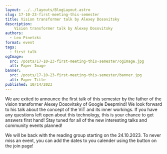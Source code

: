 ```yaml
---
layout: ../../layouts/BlogLayout.astro
slug: 17-10-23-first-meeting-this-semester
title: Vision transformer talk by Alexey Dosovitsky
description: 
    Vision transformer talk by Alexey Dosovitsky
authors:
  - Leo Pinetzki
format: event
tags:
  - first talk
ogImage: 
  src: /posts/17-10-23-first-meeting-this-semester/ogImage.jpg
  alt: Paper Image
banner: 
  src: /posts/17-10-23-first-meeting-this-semester/banner.jpg
  alt: Paper Title
published: 10/14/2023
---
```

We are exited to announce the first talk of this semester by the father of the vision transformer Alexey Dosovitsky of Google Deepmind!
We look forward to his talk about the concept of the ViT and its inner workings. If you have any questions left open about this technology, this is your chance to get answers first hand!
Stay tuned for all of the new interesting talks and community events planned!

We will be back with the reading group starting on the 24.10.2023.
To never miss an event, you can add the dates to you calender using the button on the join page!
